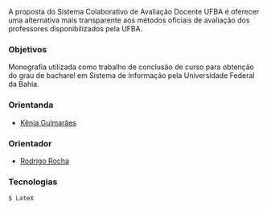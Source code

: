  A proposta do Sistema Colaborativo de Avaliação Docente UFBA é oferecer uma alternativa mais transparente aos métodos oficiais de avaliação dos professores disponibilizados pela UFBA.
### Objetivos
 Monografia utilizada como trabalho de conclusão de curso para obtenção do grau de bacharel em Sistema de Informação pela Universidade Federal da Bahia.
### Orientanda
 - [Kênia Guimarães](https://github.com/keniaguimaraes)
### Orientador
 - [Rodrigo Rocha](https://github.com/rodrigorgs)
### Tecnologias 
    $ LateX
